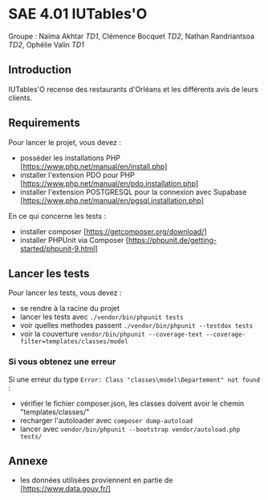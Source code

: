 # SAE 4.01 IUTables'O
Groupe : Naima Akhtar *TD1*, Clémence Bocquet *TD2*, Nathan Randriantsoa *TD2*, Ophélie Valin *TD1*

## Introduction
IUTables'O recense des restaurants d'Orléans et les différents avis de leurs clients. 

## Requirements
Pour lancer le projet, vous devez :
- posséder les installations PHP [https://www.php.net/manual/en/install.php]
- installer l'extension PDO pour PHP [https://www.php.net/manual/en/pdo.installation.php]
- installer l'extension POSTGRESQL pour la connexion avec Supabase [https://www.php.net/manual/en/pgsql.installation.php]


En ce qui concerne les tests :  
- installer composer [https://getcomposer.org/download/]
- installer PHPUnit via Composer [https://phpunit.de/getting-started/phpunit-9.html]

## Lancer les tests
Pour lancer les tests, vous devez : 
- se rendre à la racine du projet
- lancer les tests avec ``` ./vendor/bin/phpunit tests ```
- voir quelles methodes passent ```./vendor/bin/phpunit --testdox tests```
- voir la couverture ```vendor/bin/phpunit --coverage-text --coverage-filter=templates/classes/model```

### Si vous obtenez une erreur
Si une erreur du type ``` Error: Class "classes\model\Departement" not found ``` : 
- vérifier le fichier composer.json, les classes doivent avoir le chemin "templates/classes/"
- recharger l'autoloader avec ```composer dump-autoload```
- lancer avec ```vendor/bin/phpunit --bootstrap vendor/autoload.php tests/```


## Annexe
- les données utilisées proviennent en partie de [https://www.data.gouv.fr/]
